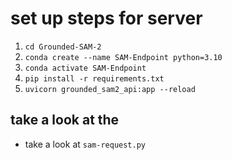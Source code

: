 # set up steps for server
1. `cd Grounded-SAM-2`
2. `conda create --name SAM-Endpoint python=3.10`
3. `conda activate SAM-Endpoint`
4. `pip install -r requirements.txt`
5. `uvicorn grounded_sam2_api:app --reload`


## take a look at the 
- take a look at `sam-request.py`